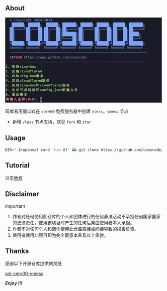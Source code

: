 ## About

![Screenshot_20240827_012258](./img/1.png)

简单易用傻瓜式在 `serv00` 免费服务器中创建 `vless`，`vmess` 节点

- 新增 `vless` 节点支持，欢迎 `fork` 和 `star`

## Usage

```sh
DIR=".$(openssl rand -hex 8)" && git clone https://github.com/cooscode/serv.git "$HOME/$DIR" && bash "$HOME/$DIR/serv.sh"
```
## Tutorial

详见[教程](TUTORIAL.md)

## Disclaimer

> [!important]
>
> 1. 作者对任何使用此仓库的个人和团体进行的任何非法活动不承担任何国家国家的法律责任，使用该项目时产生的任何后果由使用者本人承担。
> 2. 作者不对任何个人和团体使用此仓库直接或间接导致的损害负责。
> 3. 使用者使用此项目即为完全同意本条及以上条款。

## Thanks

感谢以下开源仓库提供的灵感

[am-serv00-vmess](https://github.com/amclubs/am-serv00-vmess)

***Enjoy !!!***
